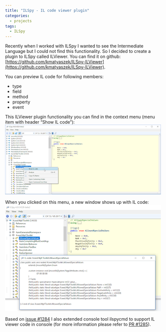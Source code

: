 ```yaml
---
title: "ILSpy - IL code viewer plugin"
categories:
  - projects
tags:
  - ILSpy
---
```


Recently when I worked with ILSpy I wanted to see the Intermediate Language but I could not find this functionality. So I decided to create a plugin to ILSpy called ILViewer. You can find it on github: [https://github.com/kmatyaszek/ILSpy-ILViewer](https://github.com/kmatyaszek/ILSpy-ILViewer).

You can preview IL code for following members:
* type
* field
* method
* property
* event

This ILViewer plugin functionality you can find in the context menu (menu item with header “Show IL code”):
<img src="/images/posts/ILSpy_2018-09-22_09-46-49.png" class="align-center" alt="">

When you clicked on this menu, a new window shows up with IL code:
<img src="/images/posts/ILSpyILViewer_window.png" class="align-center" alt="">

Based on [issue #1284](https://github.com/icsharpcode/ILSpy/issues/1284) I also extended console tool ilspycmd to support IL viewer code in console (for more information please refer to [PR #1285](https://github.com/icsharpcode/ILSpy/pull/1285)).
